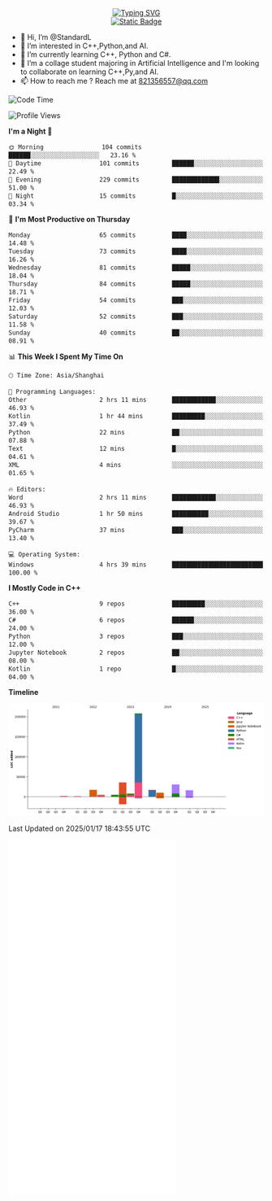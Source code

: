 <!-- Dynamic typing 动态打字 -->
<div align="center">
  <div align="center">
  <a href="https://git.io/typing-svg"><img src="https://readme-typing-svg.demolab.com?font=Tilt+Neon&size=32&pause=1000&center=true&vCenter=true&random=false&width=435&lines=Hello+World!;%E4%BD%A0%E5%A5%BD%EF%BC%8C%E4%B8%96%E7%95%8C%EF%BC%81;%E3%83%8F%E3%83%AD%E3%83%BC%E3%80%81%E3%83%AF%E3%83%BC%E3%83%AB%E3%83%89!" alt="Typing SVG" /></a>
  </div>
</div>

<!-- Profile logo 徽标 -->
<div align="center">
  <a href="https://standardl.github.io">
    <img alt="Static Badge" src="https://img.shields.io/badge/Github.io-Blog-brightgreen?style=for-the-badge&logo=github&link=https%3A%2F%2Fstandardl.github.io">
  </a>
</div>

- 👋 Hi, I’m @StandardL
- 👀 I’m interested in C++,Python,and AI.
- 🌱 I’m currently learning C++, Python and C#.
- 💞️ I’m a collage student majoring in Artificial Intelligence and I'm looking to collaborate on learning C++,Py,and AI.
- 📫 How to reach me ? Reach me at 821356557@qq.com

<!-- Wakatime 数据统计 -->
<!--START_SECTION:waka-->
![Code Time](http://img.shields.io/badge/Code%20Time-115%20hrs%2045%20mins-blue)

![Profile Views](http://img.shields.io/badge/Profile%20Views-0-blue)

**I'm a Night 🦉** 

```text
🌞 Morning                104 commits         ██████░░░░░░░░░░░░░░░░░░░   23.16 % 
🌆 Daytime                101 commits         ██████░░░░░░░░░░░░░░░░░░░   22.49 % 
🌃 Evening                229 commits         █████████████░░░░░░░░░░░░   51.00 % 
🌙 Night                  15 commits          █░░░░░░░░░░░░░░░░░░░░░░░░   03.34 % 
```
📅 **I'm Most Productive on Thursday** 

```text
Monday                   65 commits          ████░░░░░░░░░░░░░░░░░░░░░   14.48 % 
Tuesday                  73 commits          ████░░░░░░░░░░░░░░░░░░░░░   16.26 % 
Wednesday                81 commits          █████░░░░░░░░░░░░░░░░░░░░   18.04 % 
Thursday                 84 commits          █████░░░░░░░░░░░░░░░░░░░░   18.71 % 
Friday                   54 commits          ███░░░░░░░░░░░░░░░░░░░░░░   12.03 % 
Saturday                 52 commits          ███░░░░░░░░░░░░░░░░░░░░░░   11.58 % 
Sunday                   40 commits          ██░░░░░░░░░░░░░░░░░░░░░░░   08.91 % 
```


📊 **This Week I Spent My Time On** 

```text
🕑︎ Time Zone: Asia/Shanghai

💬 Programming Languages: 
Other                    2 hrs 11 mins       ████████████░░░░░░░░░░░░░   46.93 % 
Kotlin                   1 hr 44 mins        █████████░░░░░░░░░░░░░░░░   37.49 % 
Python                   22 mins             ██░░░░░░░░░░░░░░░░░░░░░░░   07.88 % 
Text                     12 mins             █░░░░░░░░░░░░░░░░░░░░░░░░   04.61 % 
XML                      4 mins              ░░░░░░░░░░░░░░░░░░░░░░░░░   01.65 % 

🔥 Editors: 
Word                     2 hrs 11 mins       ████████████░░░░░░░░░░░░░   46.93 % 
Android Studio           1 hr 50 mins        ██████████░░░░░░░░░░░░░░░   39.67 % 
PyCharm                  37 mins             ███░░░░░░░░░░░░░░░░░░░░░░   13.40 % 

💻 Operating System: 
Windows                  4 hrs 39 mins       █████████████████████████   100.00 % 
```

**I Mostly Code in C++** 

```text
C++                      9 repos             █████████░░░░░░░░░░░░░░░░   36.00 % 
C#                       6 repos             ██████░░░░░░░░░░░░░░░░░░░   24.00 % 
Python                   3 repos             ███░░░░░░░░░░░░░░░░░░░░░░   12.00 % 
Jupyter Notebook         2 repos             ██░░░░░░░░░░░░░░░░░░░░░░░   08.00 % 
Kotlin                   1 repo              █░░░░░░░░░░░░░░░░░░░░░░░░   04.00 % 
```



**Timeline**

![Lines of Code chart](https://raw.githubusercontent.com/StandardL/StandardL/main/assets/bar_graph.png)


 Last Updated on 2025/01/17 18:43:55 UTC
<!--END_SECTION:waka-->

<img align="center" src="/github-metrics.svg" alt="Metrics" width="65%" />

<!---
StandardL/StandardL is a ✨ special ✨ repository because its `README.md` (this file) appears on your GitHub profile.
You can click the Preview link to take a look at your changes.
--->

